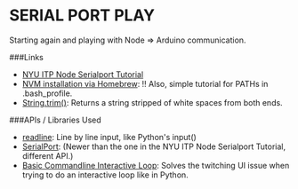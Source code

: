 # SERIAL PORT PLAY
Starting again and playing with Node => Arduino communication.

###Links
- [NYU ITP Node Serialport Tutorial](https://itp.nyu.edu/physcomp/labs/labs-serial-communication/lab-serial-communication-with-node-js/)
- [NVM installation via Homebrew](http://dev.topheman.com/install-nvm-with-homebrew-to-use-multiple-versions-of-node-and-iojs-easily/): !! Also, simple tutorial for PATHs in .bash_profile.
- [String.trim()](https://developer.mozilla.org/en-US/docs/Web/JavaScript/Reference/Global_Objects/String/Trim): Returns a string stripped of white spaces from both ends.

###APIs / Libraries Used
- [readline](https://nodejs.org/api/readline.html): Line by line input, like Python's input()
- [SerialPort](https://www.npmjs.com/package/serialport): (Newer than the one in the NYU ITP Node Serialport Tutorial, different API.)
- [Basic Commandline Interactive Loop](https://jttan.com/2016/06/node-js-basic-command-line-interactive-loop/): Solves the twitching UI issue when trying to do an interactive loop like in Python.